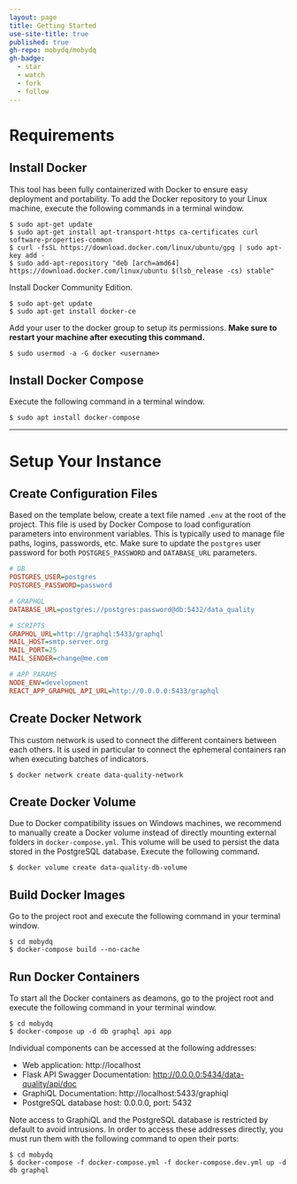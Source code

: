 ```yaml
---
layout: page
title: Getting Started
use-site-title: true
published: true
gh-repo: mobydq/mobydq
gh-badge:
  - star
  - watch
  - fork
  - follow
---
```


# Requirements

## Install Docker
This tool has been fully containerized with Docker to ensure easy deployment and portability. To add the Docker repository to your Linux machine, execute the following commands in a terminal window.
```shell
$ sudo apt-get update
$ sudo apt-get install apt-transport-https ca-certificates curl software-properties-common
$ curl -fsSL https://download.docker.com/linux/ubuntu/gpg | sudo apt-key add -
$ sudo add-apt-repository "deb [arch=amd64] https://download.docker.com/linux/ubuntu $(lsb_release -cs) stable"
```

Install Docker Community Edition.
```shell
$ sudo apt-get update
$ sudo apt-get install docker-ce
```


Add your user to the docker group to setup its permissions. **Make sure to restart your machine after executing this command.**
```shell
$ sudo usermod -a -G docker <username>
```


## Install Docker Compose
Execute the following command in a terminal window.
```shell
$ sudo apt install docker-compose
```


---


# Setup Your Instance


## Create Configuration Files
Based on the template below, create a text file named `.env` at the root of the project. This file is used by Docker Compose to load configuration parameters into environment variables. This is typically used to manage file paths, logins, passwords, etc. Make sure to update the `postgres` user password for both `POSTGRES_PASSWORD` and `DATABASE_URL` parameters.
```ini
# DB
POSTGRES_USER=postgres
POSTGRES_PASSWORD=password

# GRAPHQL
DATABASE_URL=postgres://postgres:password@db:5432/data_quality

# SCRIPTS
GRAPHQL_URL=http://graphql:5433/graphql
MAIL_HOST=smtp.server.org
MAIL_PORT=25
MAIL_SENDER=change@me.com

# APP PARAMS
NODE_ENV=development
REACT_APP_GRAPHQL_API_URL=http://0.0.0.0:5433/graphql
```


## Create Docker Network
This custom network is used to connect the different containers between each others. It is used in particular to connect the ephemeral containers ran when executing batches of indicators.
```shell
$ docker network create data-quality-network
```


## Create Docker Volume
Due to Docker compatibility issues on Windows machines, we recommend to manually create a Docker volume instead of directly mounting external folders in `docker-compose.yml`. This volume will be used to persist the data stored in the PostgreSQL database. Execute the following command.
```shell
$ docker volume create data-quality-db-volume
```


## Build Docker Images
Go to the project root and execute the following command in your terminal window.
```shell
$ cd mobydq
$ docker-compose build --no-cache
```


## Run Docker Containers
To start all the Docker containers as deamons, go to the project root and execute the following command in your terminal window.
```shell
$ cd mobydq
$ docker-compose up -d db graphql api app
```

Individual components can be accessed at the following addresses:
* Web application: http://localhost
* Flask API Swagger Documentation: http://0.0.0.0:5434/data-quality/api/doc
* GraphiQL Documentation: http://localhost:5433/graphiql
* PostgreSQL database host: 0.0.0.0, port: 5432

Note access to GraphiQL and the PostgreSQL database is restricted by default to avoid intrusions. In order to access these addresses directly, you must run them with the following command to open their ports:
```shell
$ cd mobydq
$ docker-compose -f docker-compose.yml -f docker-compose.dev.yml up -d db graphql
```
